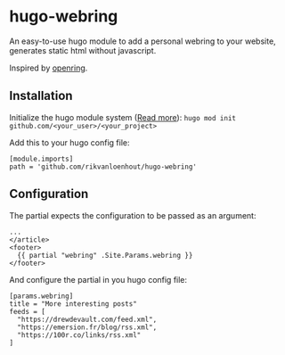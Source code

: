 # hugo-webring
An easy-to-use hugo module to add a personal webring to your website, generates static html without javascript.

Inspired by [openring](https://sr.ht/~sircmpwn/openring/).

## Installation
Initialize the hugo module system ([Read more](https://gohugo.io/hugo-modules/use-modules/#use-a-module-for-a-theme)):
`hugo mod init github.com/<your_user>/<your_project>`

Add this to your hugo config file:
```
[module.imports]
path = 'github.com/rikvanloenhout/hugo-webring'
```

## Configuration
The partial expects the configuration to be passed as an argument:
```
...
</article>
<footer>
  {{ partial "webring" .Site.Params.webring }}
</footer>
```

And configure the partial in you hugo config file:
```
[params.webring]
title = "More interesting posts"
feeds = [
  "https://drewdevault.com/feed.xml",
  "https://emersion.fr/blog/rss.xml",
  "https://100r.co/links/rss.xml"
]
```